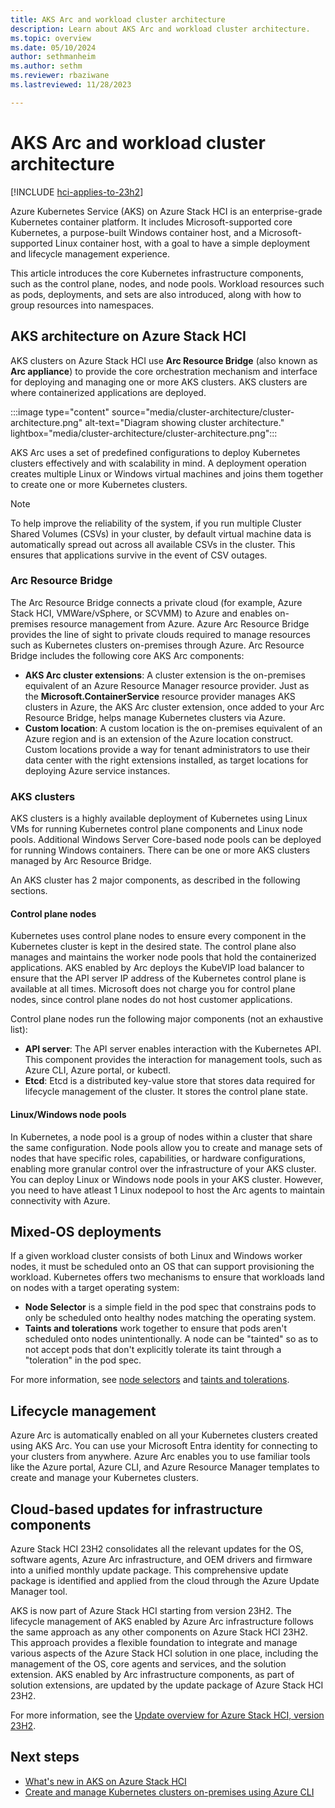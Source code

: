 ```yaml
---
title: AKS Arc and workload cluster architecture
description: Learn about AKS Arc and workload cluster architecture.
ms.topic: overview
ms.date: 05/10/2024
author: sethmanheim
ms.author: sethm 
ms.reviewer: rbaziwane
ms.lastreviewed: 11/28/2023

---
```


# AKS Arc and workload cluster architecture

[!INCLUDE [hci-applies-to-23h2](includes/hci-applies-to-23h2.md)]

Azure Kubernetes Service (AKS) on Azure Stack HCI is an enterprise-grade Kubernetes container platform. It includes Microsoft-supported core Kubernetes, a purpose-built Windows container host, and a Microsoft-supported Linux container host, with a goal to have a simple deployment and lifecycle management experience.

This article introduces the core Kubernetes infrastructure components, such as the control plane, nodes, and node pools. Workload resources such as pods, deployments, and sets are also introduced, along with how to group resources into namespaces.

## AKS architecture on Azure Stack HCI

AKS clusters on Azure Stack HCI use **Arc Resource Bridge** (also known as **Arc appliance**) to provide the core orchestration mechanism and interface for deploying and managing one or more AKS clusters. AKS clusters are where containerized applications are deployed.

:::image type="content" source="media/cluster-architecture/cluster-architecture.png" alt-text="Diagram showing cluster architecture." lightbox="media/cluster-architecture/cluster-architecture.png":::

AKS Arc uses a set of predefined configurations to deploy Kubernetes clusters effectively and with scalability in mind. A deployment operation creates multiple Linux or Windows virtual machines and joins them together to create one or more Kubernetes clusters.

> [!NOTE]
> To help improve the reliability of the system, if you run multiple Cluster Shared Volumes (CSVs) in your cluster, by default virtual machine data is automatically spread out across all available CSVs in the cluster. This ensures that applications survive in the event of CSV outages.

### Arc Resource Bridge

The Arc Resource Bridge connects a private cloud (for example, Azure Stack HCI, VMWare/vSphere, or SCVMM) to Azure and enables on-premises resource management from Azure. Azure Arc Resource Bridge provides the line of sight to private clouds required to manage resources such as Kubernetes clusters on-premises through Azure. Arc Resource Bridge includes the following core AKS Arc components:

- **AKS Arc cluster extensions**: A cluster extension is the on-premises equivalent of an Azure Resource Manager resource provider. Just as the **Microsoft.ContainerService** resource provider manages AKS clusters in Azure, the AKS Arc cluster extension, once added to your Arc Resource Bridge, helps manage Kubernetes clusters via Azure.
- **Custom location**: A custom location is the on-premises equivalent of an Azure region and is an extension of the Azure location construct. Custom locations provide a way for tenant administrators to use their data center with the right extensions installed, as target locations for deploying Azure service instances.

### AKS clusters

AKS clusters is a highly available deployment of Kubernetes using Linux VMs for running Kubernetes control plane components and Linux node pools. Additional Windows Server Core-based node pools can be deployed for running Windows containers. There can be one or more AKS clusters managed by Arc Resource Bridge.

An AKS cluster has 2 major components, as described in the following sections.

#### Control plane nodes
Kubernetes uses control plane nodes to ensure every component in the Kubernetes cluster is kept in the desired state. The control plane also manages and maintains the worker node pools that hold the containerized applications. AKS enabled by Arc deploys the KubeVIP load balancer to ensure that the API server IP address of the Kubernetes control plane is available at all times. Microsoft does not charge you for control plane nodes, since control plane nodes do not host customer applications.

Control plane nodes run the following major components (not an exhaustive list):
- **API server**: The API server enables interaction with the Kubernetes API. This component provides the interaction for management tools, such as Azure CLI, Azure portal, or kubectl.
- **Etcd**: Etcd is a distributed key-value store that stores data required for lifecycle management of the cluster. It stores the control plane state.

#### Linux/Windows node pools

In Kubernetes, a node pool is a group of nodes within a cluster that share the same configuration. Node pools allow you to create and manage sets of nodes that have specific roles, capabilities, or hardware configurations, enabling more granular control over the infrastructure of your AKS cluster. You can deploy Linux or Windows node pools in your AKS cluster. However, you need to have atleast 1 Linux nodepool to host the Arc agents to maintain connectivity with Azure. 

## Mixed-OS deployments

If a given workload cluster consists of both Linux and Windows worker nodes, it must be scheduled onto an OS that can support provisioning the workload. Kubernetes offers two mechanisms to ensure that workloads land on nodes with a target operating system:

- **Node Selector** is a simple field in the pod spec that constrains pods to only be scheduled onto healthy nodes matching the operating system.
- **Taints and tolerations** work together to ensure that pods aren't scheduled onto nodes unintentionally. A node can be "tainted" so as to not accept pods that don't explicitly tolerate its taint through a "toleration" in the pod spec.

For more information, see [node selectors](https://kubernetes.io/docs/concepts/scheduling-eviction/assign-pod-node/) and [taints and tolerations](https://kubernetes.io/docs/concepts/scheduling-eviction/taint-and-toleration/).

## Lifecycle management

Azure Arc is automatically enabled on all your Kubernetes clusters created using AKS Arc. You can use your Microsoft Entra identity for connecting to your clusters from anywhere. Azure Arc enables you to use familiar tools like the Azure portal, Azure CLI, and Azure Resource Manager templates to create and manage your Kubernetes clusters.

## Cloud-based updates for infrastructure components
Azure Stack HCI 23H2 consolidates all the relevant updates for the OS, software agents, Azure Arc infrastructure, and OEM drivers and firmware into a unified monthly update package. This comprehensive update package is identified and applied from the cloud through the Azure Update Manager tool.

AKS is now part of Azure Stack HCI starting from version 23H2. The lifecycle management of AKS enabled by Azure Arc infrastructure follows the same approach as any other components on Azure Stack HCI 23H2. This approach provides a flexible foundation to integrate and manage various aspects of the Azure Stack HCI solution in one place, including the management of the OS, core agents and services, and the solution extension. AKS enabled by Arc infrastructure components, as part of solution extensions, are updated by the update package of Azure Stack HCI 23H2.

For more information, see the [Update overview for Azure Stack HCI, version 23H2](/azure-stack/hci/update/about-updates-23h2).

## Next steps

- [What's new in AKS on Azure Stack HCI](aks-overview.md)
- [Create and manage Kubernetes clusters on-premises using Azure CLI](aks-create-clusters-cli.md)
